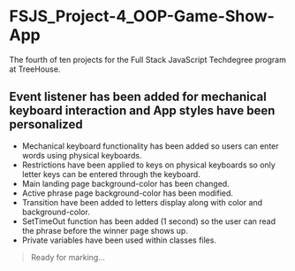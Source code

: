 # FSJS_Project-4_OOP-Game-Show-App
The fourth of ten projects for the Full Stack JavaScript Techdegree program at TreeHouse. 
## Event listener has been added for mechanical keyboard interaction and App styles have been personalized
- Mechanical keyboard functionality has been added so users can enter words using physical keyboards.
- Restrictions have been applied to keys on physical keyboards so only letter keys can be entered through the keyboard.
- Main landing page background-color has been changed.
- Active phrase page background-color has been modified.
- Transition have been added to letters display along with color and background-color. 
- SetTimeOut function has been added (1 second) so the user can read the phrase before the winner page shows up.
- Private variables have been used within classes files.
> Ready for marking...

